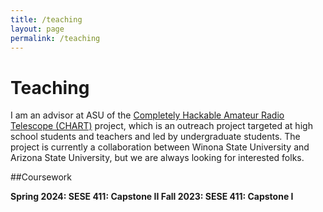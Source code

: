 ```yaml
---
title: /teaching
layout: page
permalink: /teaching
---
```


# Teaching

I am an advisor at ASU of the [Completely Hackable Amateur Radio Telescope (CHART)](astrochart.github.io) project, which is an outreach project targeted at high school students and teachers and led by undergraduate students. The project is currently a collaboration between Winona State University and Arizona State University, but we are always looking for interested folks. 

##Coursework 

<b>Spring 2024: SESE 411: Capstone II </b>
<b>Fall 2023: SESE 411: Capstone I </b>




